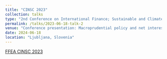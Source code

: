```yaml
---
title: "CINSC 2023"
collection: talks
type: "2nd Conference on International Finance; Sustainable and Climate Finance and Growth"
permalink: /talks/2023-06-18-talk-2
venue: "Conference presentation: Macroprudential policy and net interest margins in EEA banks"
date: 2024-06-18
location: "Ljubljana, Slovenia"
---
```


[FFEA CINSC 2023](https://www.ffea.eu/past-conferences/cinsc-ljubljana-june-2023)


